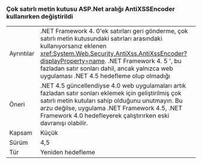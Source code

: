 ### <a name="multi-line-aspnet-textbox-spacing-changed-when-using-antixssencoder"></a>Çok satırlı metin kutusu ASP.Net aralığı AntiXSSEncoder kullanırken değiştirildi

|   |   |
|---|---|
|Ayrıntılar|.NET Framework 4. 0'ek satırları geri gönderme, çok satırlı metin kutusundaki satırları arasındaki kullanıyorsanız eklenen <xref:System.Web.Security.AntiXss.AntiXssEncoder?displayProperty=name>. .NET Framework 4. 5 ', bu fazladan satır sonları dahil, ancak yalnızca web uygulaması .NET 4.5 hedefleme olup olmadığı|
|Öneri|.NET 4.5 güncellendiyse 4.0 web uygulamaları artık fazladan satır sonları eklemek için geliştirilmiş çok satırlı metin kutuları sahip olduğunu unutmayın. Bu arzu değilse, uygulama .NET Framework 4.5, .NET Framework 4.0 hedefleyerek çalıştırırken eski davranışı olabilir.|
|Kapsam|Küçük|
|Sürüm|4,5|
|Tür|Yeniden hedefleme|


